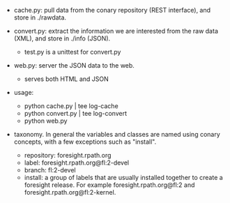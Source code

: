 * cache.py: pull data from the conary repository (REST interface), and store in
  ./rawdata.
* convert.py: extract the information we are interested from the raw data
  (XML), and store in ./info (JSON).
  - test.py is a unittest for convert.py
* web.py: server the JSON data to the web.
  - serves both HTML and JSON

* usage:
  - python cache.py | tee log-cache
  - python convert.py | tee log-convert
  - python web.py

* taxonomy. In general the variables and classes are named using conary
  concepts, with a few exceptions such as "install".
  - repository: foresight.rpath.org
  - label: foresight.rpath.org@fl:2-devel
  - branch: fl:2-devel
  - install: a group of labels that are usually installed together to create a
    foresight release. For example foresight.rpath.org@fl:2 and
    foresight.rpath.org@fl:2-kernel.
